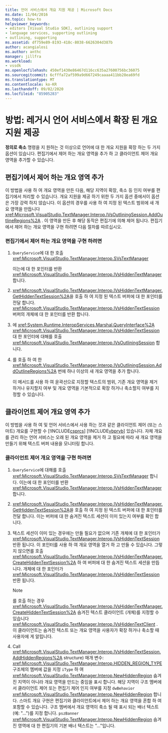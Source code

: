 ```yaml
---
title: 언어 서비스에서 개요 지원 제공 | Microsoft Docs
ms.date: 11/04/2016
ms.topic: how-to
helpviewer_keywords:
- editors [Visual Studio SDK], outlining support
- language services, supporting outlining
- outlining, supporting
ms.assetid: df759e89-8193-418c-8038-6626304d387b
author: acangialosi
ms.author: anthc
manager: jillfra
ms.workload:
- vssdk
ms.openlocfilehash: 450ef1430e86467d116cc635a27600756bc36075
ms.sourcegitcommit: 6cfffa72af599a9d667249caaaa411bb28ea69fd
ms.translationtype: MT
ms.contentlocale: ko-KR
ms.lasthandoff: 09/02/2020
ms.locfileid: "85905283"
---
```

# <a name="how-to-provide-expanded-outlining-support-in-a-legacy-language-service"></a>방법: 레거시 언어 서비스에서 확장 된 개요 지원 제공
**정의로 축소** 명령을 지 원하는 것 이상으로 언어에 대 한 개요 지원을 확장 하는 두 가지 옵션이 있습니다. 편집기에서 제어 하는 개요 영역을 추가 하 고 클라이언트 제어 개요 영역을 추가할 수 있습니다.

## <a name="adding-editor-controlled-outline-regions"></a>편집기에서 제어 하는 개요 영역 추가
 이 방법을 사용 하 여 개요 영역을 만든 다음, 해당 지역이 확장, 축소 등 인지 여부를 편집기에서 처리할 수 있습니다. 개요 지원을 제공 하기 위한 두 가지 옵션 중에서이 옵션은 가장 강력 하지 않습니다. 이 옵션의 경우를 사용 하 여 지정 된 텍스트 범위에 새 개요 영역을 만듭니다 <xref:Microsoft.VisualStudio.TextManager.Interop.IVsOutliningSession.AddOutlineRegions%2A> . 이 영역을 만든 후 해당 동작은 편집기에 의해 제어 됩니다. 편집기에서 제어 하는 개요 영역을 구현 하려면 다음 절차를 따르십시오.

### <a name="to-implement-an-editor-controlled-outline-region"></a>편집기에서 제어 하는 개요 영역을 구현 하려면

1. `QueryService`에 대 한 호출<xref:Microsoft.VisualStudio.TextManager.Interop.SVsTextManager>

     이는에 대 한 포인터를 반환 <xref:Microsoft.VisualStudio.TextManager.Interop.IVsHiddenTextManager> 합니다.

2. <xref:Microsoft.VisualStudio.TextManager.Interop.IVsHiddenTextManager.GetHiddenTextSession%2A>을 호출 하 여 지정 된 텍스트 버퍼에 대 한 포인터를 전달 합니다. <xref:Microsoft.VisualStudio.TextManager.Interop.IVsHiddenTextSession>버퍼의 개체에 대 한 포인터를 반환 합니다.

3. 에 <xref:System.Runtime.InteropServices.Marshal.QueryInterface%2A> <xref:Microsoft.VisualStudio.TextManager.Interop.IVsHiddenTextSession> 대 한 포인터에 대해를 호출 <xref:Microsoft.VisualStudio.TextManager.Interop.IVsOutliningSession> 합니다.

4. 를 호출 하 여 한 <xref:Microsoft.VisualStudio.TextManager.Interop.IVsOutliningSession.AddOutlineRegions%2A> 번에 하나 이상의 새 개요 영역을 추가 합니다.

     이 메서드를 사용 하 여 윤곽선으로 지정할 텍스트의 범위, 기존 개요 영역을 제거 하거나 유지할지 여부 및 개요 영역을 기본적으로 확장 하거나 축소할지 여부를 지정할 수 있습니다.

## <a name="add-client-controlled-outline-regions"></a>클라이언트 제어 개요 영역 추가
 이 방법을 사용 하 여 및 언어 서비스에서 사용 하는 것과 같은 클라이언트 제어 (또는 스마트) 개요를 구현할 수 [!INCLUDE[csprcs](../../data-tools/includes/csprcs_md.md)] [!INCLUDE[vbprvb](../../code-quality/includes/vbprvb_md.md)] 있습니다. 자체 개요를 관리 하는 언어 서비스는 오래 된 개요 영역을 제거 하 고 필요에 따라 새 개요 영역을 만들기 위해 텍스트 버퍼 내용을 모니터링 합니다.

### <a name="to-implement-a-client-controlled-outline-region"></a>클라이언트 제어 개요 영역을 구현 하려면

1. `QueryService`에 대해를 호출 <xref:Microsoft.VisualStudio.TextManager.Interop.SVsTextManager> 합니다. 이는에 대 한 포인터를 반환 <xref:Microsoft.VisualStudio.TextManager.Interop.IVsHiddenTextManager> 합니다.

2. <xref:Microsoft.VisualStudio.TextManager.Interop.IVsHiddenTextManager.GetHiddenTextSession%2A>을 호출 하 여 지정 된 텍스트 버퍼에 대 한 포인터를 전달 합니다. 이는 버퍼에 대 한 숨겨진 텍스트 세션이 이미 있는지 여부를 확인 합니다.

3. 텍스트 세션이 이미 있는 경우에는 만들 필요가 없으며 기존 개체에 대 한 포인터가 <xref:Microsoft.VisualStudio.TextManager.Interop.IVsHiddenTextSession> 반환 됩니다. 이 포인터를 사용 하 여 개요 영역을 열거 하 고 만들 수 있습니다. 그렇지 않으면를 호출 <xref:Microsoft.VisualStudio.TextManager.Interop.IVsHiddenTextManager.CreateHiddenTextSession%2A> 하 여 버퍼에 대 한 숨겨진 텍스트 세션을 만듭니다. 개체에 대 한 포인터가 <xref:Microsoft.VisualStudio.TextManager.Interop.IVsHiddenTextSession> 반환 됩니다.

    > [!NOTE]
    > 를 호출 하는 경우 <xref:Microsoft.VisualStudio.TextManager.Interop.IVsHiddenTextManager.CreateHiddenTextSession%2A> 숨겨진 텍스트 클라이언트 (개체)를 지정할 수 있습니다 <xref:Microsoft.VisualStudio.TextManager.Interop.IVsHiddenTextClient> . 이 클라이언트는 숨겨진 텍스트 또는 개요 영역을 사용자가 확장 하거나 축소할 때 사용자에 게 알립니다.

4. Call <xref:Microsoft.VisualStudio.TextManager.Interop.IVsHiddenTextSession.AddHiddenRegions%2A> structure) 매개 변수: <xref:Microsoft.VisualStudio.TextManager.Interop.HIDDEN_REGION_TYPE> 구조체의 멤버에 값을 지정 `iType` 하 여 <xref:Microsoft.VisualStudio.TextManager.Interop.NewHiddenRegion> 숨겨진 지역이 아니라 개요 영역을 만드는 중임을 표시 합니다. 해당 지역이 구조 멤버에서 클라이언트 제어 또는 편집기 제어 인지 여부를 지정 `dwBehavior` <xref:Microsoft.VisualStudio.TextManager.Interop.NewHiddenRegion> 합니다. 스마트 개요 구현은 편집기와 클라이언트에서 제어 하는 개요 영역을 혼합 하 여 포함할 수 있습니다. 구조 멤버에서 개요 영역이 축소 될 때 표시 되는 배너 텍스트 (예: "...")를 지정 합니다. `pszBanner` <xref:Microsoft.VisualStudio.TextManager.Interop.NewHiddenRegion> 숨겨진 영역에 대 한 편집기의 기본 배너 텍스트는 "..."입니다.
